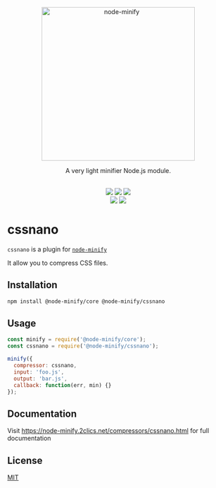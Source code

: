 <p align="center"><img src="/static/node-minify.png" width="348" alt="node-minify"></p>

<p align="center">A very light minifier Node.js module.</p>

<p align="center">
  <br>
  <a href="https://npmjs.org/package/@node-minify/cssnano"><img src="https://img.shields.io/npm/v/@node-minify/cssnano.svg"></a>
  <a href="https://npmjs.org/package/@node-minify/cssnano"><img src="https://img.shields.io/npm/dm/@node-minify/cssnano.svg"></a>
  <a href="https://codecov.io/gh/srod/node-minify"><img src="https://codecov.io/gh/srod/node-minify/branch/develop/graph/badge.svg"></a><br>
  <a href="https://dev.azure.com/srodolphe/srodolphe/_build/latest?definitionId=1"><img src="https://dev.azure.com/srodolphe/srodolphe/_apis/build/status/srod.node-minify?branchName=master"></a>
  <a href="https://circleci.com/gh/srod/node-minify/tree/master"><img src="https://circleci.com/gh/srod/node-minify/tree/master.svg?style=shield"></a>
</p>

# cssnano

`cssnano` is a plugin for [`node-minify`](https://github.com/srod/node-minify)

It allow you to compress CSS files.

## Installation

```bash
npm install @node-minify/core @node-minify/cssnano
```

## Usage

```js
const minify = require('@node-minify/core');
const cssnano = require('@node-minify/cssnano');

minify({
  compressor: cssnano,
  input: 'foo.js',
  output: 'bar.js',
  callback: function(err, min) {}
});
```

## Documentation

Visit https://node-minify.2clics.net/compressors/cssnano.html for full documentation

## License

[MIT](https://github.com/srod/node-minify/blob/develop/LICENSE)
